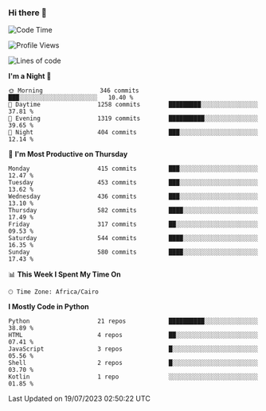 ### Hi there 👋

<!--
**AMR-KELEG/AMR-KELEG** is a ✨ _special_ ✨ repository because its `README.md` (this file) appears on your GitHub profile.

Here are some ideas to get you started:

- 🔭 I’m currently working on ...
- 🌱 I’m currently learning ...
- 👯 I’m looking to collaborate on ...
- 🤔 I’m looking for help with ...
- 💬 Ask me about ...
- 📫 How to reach me: ...
- 😄 Pronouns: ...
- ⚡ Fun fact: ...
-->

<!--START_SECTION:waka-->
![Code Time](http://img.shields.io/badge/Code%20Time-0%20secs-blue)

![Profile Views](http://img.shields.io/badge/Profile%20Views-0-blue)

![Lines of code](https://img.shields.io/badge/From%20Hello%20World%20I%27ve%20Written-20.6%20million%20lines%20of%20code-blue)

**I'm a Night 🦉** 

```text
🌞 Morning                346 commits         ███░░░░░░░░░░░░░░░░░░░░░░   10.40 % 
🌆 Daytime                1258 commits        █████████░░░░░░░░░░░░░░░░   37.81 % 
🌃 Evening                1319 commits        ██████████░░░░░░░░░░░░░░░   39.65 % 
🌙 Night                  404 commits         ███░░░░░░░░░░░░░░░░░░░░░░   12.14 % 
```
📅 **I'm Most Productive on Thursday** 

```text
Monday                   415 commits         ███░░░░░░░░░░░░░░░░░░░░░░   12.47 % 
Tuesday                  453 commits         ███░░░░░░░░░░░░░░░░░░░░░░   13.62 % 
Wednesday                436 commits         ███░░░░░░░░░░░░░░░░░░░░░░   13.10 % 
Thursday                 582 commits         ████░░░░░░░░░░░░░░░░░░░░░   17.49 % 
Friday                   317 commits         ██░░░░░░░░░░░░░░░░░░░░░░░   09.53 % 
Saturday                 544 commits         ████░░░░░░░░░░░░░░░░░░░░░   16.35 % 
Sunday                   580 commits         ████░░░░░░░░░░░░░░░░░░░░░   17.43 % 
```


📊 **This Week I Spent My Time On** 

```text
🕑︎ Time Zone: Africa/Cairo
```

**I Mostly Code in Python** 

```text
Python                   21 repos            ██████████░░░░░░░░░░░░░░░   38.89 % 
HTML                     4 repos             ██░░░░░░░░░░░░░░░░░░░░░░░   07.41 % 
JavaScript               3 repos             █░░░░░░░░░░░░░░░░░░░░░░░░   05.56 % 
Shell                    2 repos             █░░░░░░░░░░░░░░░░░░░░░░░░   03.70 % 
Kotlin                   1 repo              ░░░░░░░░░░░░░░░░░░░░░░░░░   01.85 % 
```




 Last Updated on 19/07/2023 02:50:22 UTC
<!--END_SECTION:waka-->
